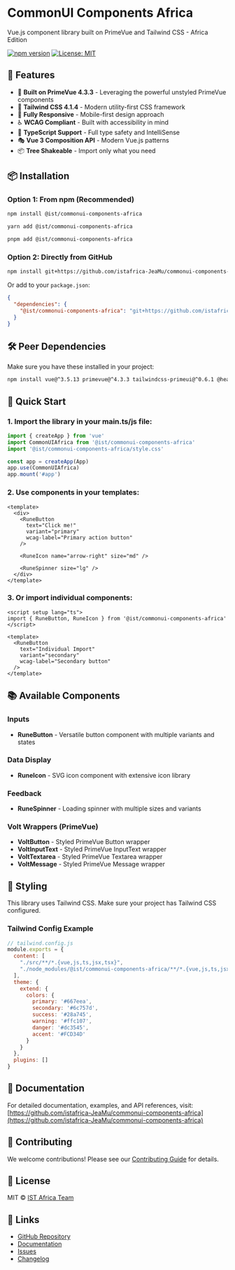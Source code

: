 # CommonUI Components Africa

Vue.js component library built on PrimeVue and Tailwind CSS - Africa Edition

[![npm version](https://badge.fury.io/js/@ist%2Fcommonui-components-africa.svg)](https://badge.fury.io/js/@ist%2Fcommonui-components-africa)
[![License: MIT](https://img.shields.io/badge/License-MIT-yellow.svg)](https://opensource.org/licenses/MIT)

## 🚀 Features

- 🎨 **Built on PrimeVue 4.3.3** - Leveraging the powerful unstyled PrimeVue components
- 🎯 **Tailwind CSS 4.1.4** - Modern utility-first CSS framework  
- 📱 **Fully Responsive** - Mobile-first design approach
- ♿ **WCAG Compliant** - Built with accessibility in mind
- 🔧 **TypeScript Support** - Full type safety and IntelliSense
- 🎭 **Vue 3 Composition API** - Modern Vue.js patterns
- 📦 **Tree Shakeable** - Import only what you need

## 📦 Installation

### Option 1: From npm (Recommended)
```bash
npm install @ist/commonui-components-africa
```

```bash
yarn add @ist/commonui-components-africa
```

```bash
pnpm add @ist/commonui-components-africa
```

### Option 2: Directly from GitHub
```bash
npm install git+https://github.com/istafrica-JeaMu/commonui-components-africa.git#main
```

Or add to your `package.json`:
```json
{
  "dependencies": {
    "@ist/commonui-components-africa": "git+https://github.com/istafrica-JeaMu/commonui-components-africa.git#main"
  }
}
```

## 🛠️ Peer Dependencies

Make sure you have these installed in your project:

```bash
npm install vue@^3.5.13 primevue@^4.3.3 tailwindcss-primeui@^0.6.1 @headlessui/vue@^1.7.23 @heroicons/vue@^2.1.5
```

## 🚀 Quick Start

### 1. Import the library in your main.ts/js file:

```typescript
import { createApp } from 'vue'
import CommonUIAfrica from '@ist/commonui-components-africa'
import '@ist/commonui-components-africa/style.css'

const app = createApp(App)
app.use(CommonUIAfrica)
app.mount('#app')
```

### 2. Use components in your templates:

```vue
<template>
  <div>
    <RuneButton 
      text="Click me!" 
      variant="primary" 
      wcag-label="Primary action button"
    />
    
    <RuneIcon name="arrow-right" size="md" />
    
    <RuneSpinner size="lg" />
  </div>
</template>
```

### 3. Or import individual components:

```vue
<script setup lang="ts">
import { RuneButton, RuneIcon } from '@ist/commonui-components-africa'
</script>

<template>
  <RuneButton 
    text="Individual Import" 
    variant="secondary" 
    wcag-label="Secondary button"
  />
</template>
```

## 📚 Available Components

### Inputs
- **RuneButton** - Versatile button component with multiple variants and states

### Data Display  
- **RuneIcon** - SVG icon component with extensive icon library

### Feedback
- **RuneSpinner** - Loading spinner with multiple sizes and variants

### Volt Wrappers (PrimeVue)
- **VoltButton** - Styled PrimeVue Button wrapper
- **VoltInputText** - Styled PrimeVue InputText wrapper  
- **VoltTextarea** - Styled PrimeVue Textarea wrapper
- **VoltMessage** - Styled PrimeVue Message wrapper

## 🎨 Styling

This library uses Tailwind CSS. Make sure your project has Tailwind CSS configured.

### Tailwind Config Example

```javascript
// tailwind.config.js
module.exports = {
  content: [
    "./src/**/*.{vue,js,ts,jsx,tsx}",
    "./node_modules/@ist/commonui-components-africa/**/*.{vue,js,ts,jsx,tsx}"
  ],
  theme: {
    extend: {
      colors: {
        primary: '#667eea',
        secondary: '#6c757d',
        success: '#28a745',
        warning: '#ffc107',
        danger: '#dc3545',
        accent: '#FCD34D'
      }
    }
  },
  plugins: []
}
```

## 📖 Documentation

For detailed documentation, examples, and API references, visit:
[https://github.com/istafrica-JeaMu/commonui-components-africa](https://github.com/istafrica-JeaMu/commonui-components-africa)

## 🤝 Contributing

We welcome contributions! Please see our [Contributing Guide](https://github.com/istafrica-JeaMu/commonui-components-africa/blob/main/CONTRIBUTING.md) for details.

## 📄 License

MIT © [IST Africa Team](https://github.com/istafrica-JeaMu)

## 🔗 Links

- [GitHub Repository](https://github.com/istafrica-JeaMu/commonui-components-africa)
- [Documentation](https://github.com/istafrica-JeaMu/commonui-components-africa#readme)
- [Issues](https://github.com/istafrica-JeaMu/commonui-components-africa/issues)
- [Changelog](https://github.com/istafrica-JeaMu/commonui-components-africa/releases) 